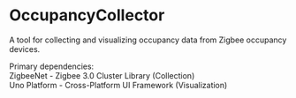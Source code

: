 # OccupancyCollector
A tool for collecting and visualizing occupancy data from Zigbee occupancy devices.

Primary dependencies:<br />
ZigbeeNet - Zigbee 3.0 Cluster Library (Collection) <br />
Uno Platform - Cross-Platform UI Framework (Visualization)
